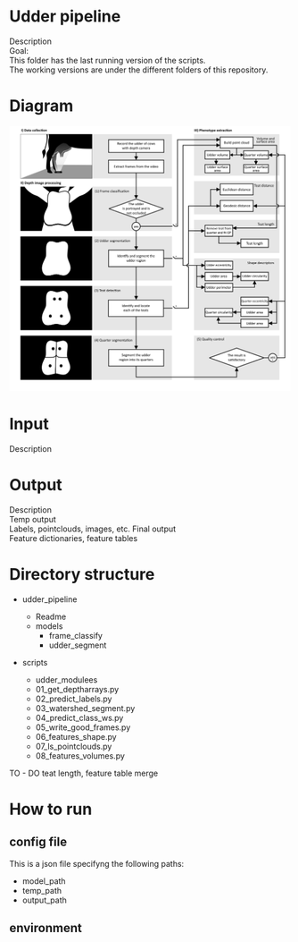 # Udder pipeline 
Description <br/>
Goal: <br/>
This folder has the last running version of the scripts.  <br/>
The working versions are under the different folders of this repository. <br/>

# Diagram
<img src = "diagram\udder_flowchart.png" width = 600>

# Input
Description <br/>

# Output
Description <br/>
Temp output <br/>
Labels, pointclouds, images, etc.
Final output <br/>
Feature dictionaries, feature tables

# Directory structure

- udder_pipeline
  - Readme
  - models
    - frame_classify
    - udder_segment

 - scripts
    - udder_modulees
    - 01_get_deptharrays.py
    - 02_predict_labels.py
    - 03_watershed_segment.py
    - 04_predict_class_ws.py
    - 05_write_good_frames.py
    - 06_features_shape.py
    - 07_ls_pointclouds.py
    - 08_features_volumes.py

TO - DO teat length, feature table merge

# How to run

## config file

This is a json file specifyng the following paths:<br/>
  * model_path
  * temp_path
  * output_path


## environment